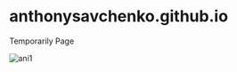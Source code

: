 # anthonysavchenko.github.io
Temporarily Page

![ani1](https://user-images.githubusercontent.com/44915627/204995454-68abe5b1-84e9-434b-986e-048a0c3ebd41.gif)
